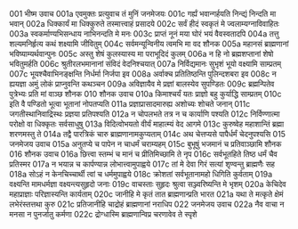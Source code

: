 001  भीष्म उवाच
001a एवमुक्तः प्रत्युवाच तं मुनिं जनमेजयः
001c गर्ह्यं भवान्गर्हयति निन्द्यं निन्दति मा भवान्
002a धिक्कार्यं मा धिक्कुरुते तस्मात्त्वाहं प्रसादये
002c सर्वं हीदं स्वकृतं मे ज्वलाम्यग्नाविवाहितः
003a स्वकर्माण्यभिसन्धाय नाभिनन्दति मे मनः
003c प्राप्तं नूनं मया घोरं भयं वैवस्वतादपि
004a तत्तु शल्यमनिर्हृत्य कथं शक्ष्यामि जीवितुम्
004c सर्वमन्यून्विनीय त्वमभि मा वद शौनक
005a महानसं ब्राह्मणानां भविष्याम्यर्थवान्पुनः
005c अस्तु शेषं कुलस्यास्य मा पराभूदिदं कुलम्
006a न हि नो ब्रह्मशप्तानां शेषो भवितुमर्हति
006c श्रुतीरलभमानानां संविदं वेदनिश्चयात्
007a निर्विद्यमानः सुभृशं भूयो वक्ष्यामि साम्प्रतम्
007c भूयश्चैवाभिनङ्क्षन्ति निर्धर्मा निर्जपा इव
008a अर्वाक्च प्रतितिष्ठन्ति पुलिन्दशबरा इव
008c न ह्ययज्ञा अमुं लोकं प्राप्नुवन्ति कथञ्चन
009a अविज्ञायैव मे प्रज्ञां बालस्येव सुपण्डितः
009c ब्रह्मन्पितेव पुत्रेभ्यः प्रति मां वाञ्छ शौनक
010  शौनक उवाच
010a किमाश्चर्यं यतः प्राज्ञो बहु कुर्याद्धि साम्प्रतम्
010c इति वै पण्डितो भूत्वा भूतानां नोपतप्यति
011a प्रज्ञाप्रासादमारुह्य अशोच्यः शोचते जनान्
011c जगतीस्थानिवाद्रिस्थः प्रज्ञया प्रतिपश्यति
012a न चोपलभते तत्र न च कार्याणि पश्यति
012c निर्विण्णात्मा परोक्षो वा धिक्कृतः सर्वसाधुषु
013a विदित्वोभयतो वीर्यं माहात्म्यं वेद आगमे
013c कुरुष्वेह महाशान्तिं ब्रह्मा शरणमस्तु ते
014a तद्वै पारत्रिकं चारु ब्राह्मणानामकुप्यताम्
014c अथ चेत्तप्यसे पापैर्धर्मं चेदनुपश्यसि
015  जनमेजय उवाच
015a अनुतप्ये च पापेन न चाधर्मं चराम्यहम्
015c बुभूषुं भजमानं च प्रतिवाञ्छामि शौनक
016  शौनक उवाच
016a छित्त्वा स्तम्भं च मानं च प्रीतिमिच्छामि ते नृप
016c सर्वभूतहिते तिष्ठ धर्मं चैव प्रतिस्मर
017a न भयान्न च कार्पण्यान्न लोभात्त्वामुपाह्वये
017c तां मे देवा गिरं सत्यां शृण्वन्तु ब्राह्मणैः सह
018a सोऽहं न केनचिच्चार्थी त्वां च धर्ममुपाह्वये
018c क्रोशतां सर्वभूतानामहो धिगिति कुर्वताम्
019a वक्ष्यन्ति मामधर्मज्ञा वक्ष्यन्त्यसुहृदो जनाः
019c वाचस्ताः सुहृदः श्रुत्वा सञ्ज्वरिष्यन्ति मे भृशम्
020a केचिदेव महाप्राज्ञाः परिज्ञास्यन्ति कार्यताम्
020c जानीहि मे कृतं तात ब्राह्मणान्प्रति भारत
021a यथा ते मत्कृते क्षेमं लभेरंस्तत्तथा कुरु
021c प्रतिजानीहि चाद्रोहं ब्राह्मणानां नराधिप
022  जनमेजय उवाच
022a नैव वाचा न मनसा न पुनर्जातु कर्मणा
022c द्रोग्धास्मि ब्राह्मणान्विप्र चरणावेव ते स्पृशे

